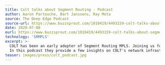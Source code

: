```yaml
---
title: Colt talks about Segment Routing - Podcast
author: Aaron Partouche, Bart Janssens, Ray Mota
source: The Deep Edge Podcast
source-url: https://www.buzzsprout.com/1010419/4493159-colt-talks-about-segment-routing-episode-15?play=true
date: 2020-07-08
eurl: https://www.buzzsprout.com/1010419/4493159-colt-talks-about-segment-routing-episode-15?play=true
technology: 'SRMPLS'
excerpt: >-
  COLT has been an early adopter of Segment Routing MPLS. Joining us for this podcast are Aaron Partouche, 5G & Edge – New Business Development Director & Bart Janssens – Senior Specialist Packet Network Engineering.<br />
  In this podcast they provide a few insights on COLT's network infrastructure, describe the key factors for SRMPLS adoption and discuss how Segment Routing help to speed up adoption in Private 4G/5G networks.
teaser: images/press/colt_podcast.jpg
---
```

